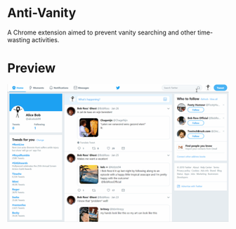 # Anti-Vanity
A Chrome extension aimed to prevent vanity searching and other time-wasting activities.

# Preview
![Preview](example.gif)
